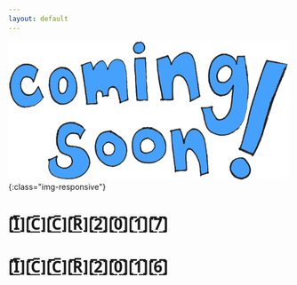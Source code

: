 ```yaml
---
layout: default
---
```

>

![Comming soon](/images/coming-soon.gif){:class="img-responsive"}



#  [[̲̅I̲̅][̲̅C̲̅][̲̅C̲̅][̲̅R̲̅][̲̅2̲̅][̲̅0̲̅][̲̅1̲̅][̲̅7̲̅]]('/iccr2017/home.html')

#  [[̲̅I̲̅][̲̅C̲̅][̲̅C̲̅][̲̅R̲̅][̲̅2̲̅][̲̅0̲̅][̲̅1̲̅][̲̅6̲̅]]('/iccr2017/home.html')